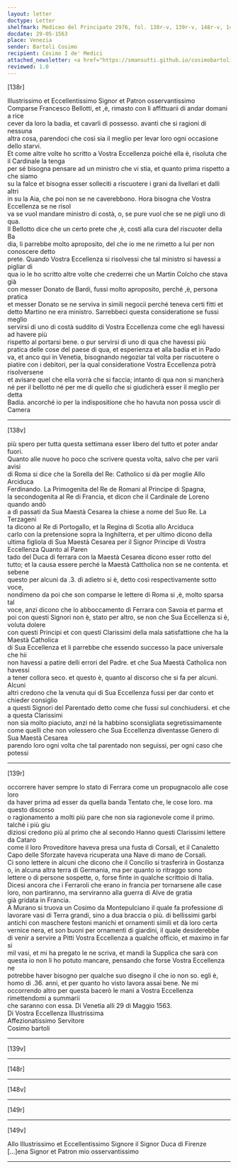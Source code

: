```yaml
---
layout: letter
doctype: Letter
shelfmark: Mediceo del Principato 2976, fol. 138r-v, 139r-v, 148r-v, 149r-v
docdate: 29-05-1563
place: Venezia
sender: Bartoli Cosimo
recipient: Cosimo I de' Medici
attached_newsletter: <a href="https://smansutti.github.io/cosimobartoli/texts/3079_041/">3079_041</a>
reviewed: 1.0
---
```


[138r]  
  
  
Illustrissimo et Eccellentissimo Signor et Patron osservantissimo  
Comparse Francesco Bellotti, et ,è, rimasto con li affittuarii di andar domani a rice  
cever da loro la badia, et cavarli di possesso. avanti che si ragioni di nessuna  
altra cosa, parendoci che così sia il meglio per levar loro ogni occasione dello starvi.  
Et come altre volte ho scritto a Vostra Eccellenza poiché ella è, risoluta che il Cardinale la tenga  
per sé bisogna pensare ad un ministro che vi stia, et quanto prima rispetto a che siamo  
su la falce et bisogna esser solleciti a riscuotere i grani da livellari et dalli altri  
in su la Aia, che poi non se ne caverebbono. Hora bisogna che Vostra Eccellenza se ne risol  
va se vuol mandare ministro di costà, o, se pure vuol che se ne pigli uno di qua.  
Il Bellotto dice che un certo prete che ,è, costì alla cura del riscuoter della Ba  
dia, li parrebbe molto aproposito, del che io me ne rimetto a lui per non conoscere detto  
prete. Quando Vostra Eccellenza si risolvessi che tal ministro si havessi a pigliar di  
qua io le ho scritto altre volte che crederrei che un Martin Colcho che stava già  
con messer Donato de Bardi, fussi molto aproposito, perché ,è, persona pratica  
et messer Donato se ne serviva in simili negocii perché teneva certi fitti et  
detto Martino ne era ministro. Sarrebbeci questa consideratione se fussi meglio  
servirsi di uno di costà suddito di Vostra Eccellenza come che egli havessi ad havere più  
rispetto al portarsi bene. o pur servirsi di uno di qua che havessi più  
pratica delle cose del paese di qua, et esperienza et alla badia et in Pado  
va, et anco qui in Venetia, bisognando negoziar tal volta per riscuotere o  
piatire con i debitori, per la qual consideratione Vostra Eccellenza potrà risolversene  
et avisare quel che ella vorrà che si faccia; intanto di qua non si mancherà  
né per il bellotto né per me di quello che si giudicherà esser il meglio per detta  
Badia. ancorché io per la indispositione che ho havuta non possa uscir di Camera  
  
---  

[138v]  
  
  
più spero per tutta questa settimana esser libero del tutto et poter andar fuori.  
Quanto alle nuove ho poco che scrivere questa volta, salvo che per varii avisi  
di Roma si dice che la Sorella del Re: Catholico si dà per moglie Allo Arciduca  
Ferdinando. La Primogenita del Re de Romani al Principe di Spagna,  
la secondogenita al Re di Francia, et dicon che il Cardinale de Loreno quando andò  
a dì passati da Sua Maestà Cesarea la chiese a nome del Suo Re. La Terzageni  
ta dicono al Re di Portogallo, et la Regina di Scotia allo Arciduca  
carlo con la pretensione sopra la Inghilterra, et per ultimo dicono della  
ultima figliola di Sua Maestà Cesarea per il Signor Principe di Vostra Eccellenza	Quanto al Paren  
tado del Duca di ferrara con la Maestà Cesarea dicono esser rotto del  
tutto; et la causa essere perché la Maestà Cattholica non se ne contenta. et sebene  
questo per alcuni da .3. dì adietro si è, detto così respectivamente sotto voce,  
nondimeno da poi che son comparse le lettere di Roma si ,è, molto sparsa tal  
voce, anzi dicono che lo abboccamento di Ferrara con Savoia et parma et  
poi con questi Signori non è, stato per altro, se non che Sua Eccellenza si è, voluta dolere  
con questi Principi et con questi Clarissimi della mala satisfattione che ha la Maestà Catholica  
di Sua Eccellenza et li parrebbe che essendo successo la pace universale che hii  
non havessi a patire delli errori del Padre. et che Sua Maestà Catholica non havessi  
a tener collora seco. et questo è, quanto al discorso che si fa per alcuni.	Alcuni   
altri credono che la venuta qui di Sua Eccellenza fussi per dar conto et chieder consiglio  
a questi Signori del Parentado detto come che fussi sul conchiudersi. et che a questa Clarissimi  
non sia molto piaciuto, anzi né la habbino sconsigliata segretissimamente  
come quelli che non volessero che Sua Eccellenza diventasse Genero di Sua Maestà Cesarea  
parendo loro ogni volta che tal parentado non seguissi, per  ogni caso che potessi  
  
---  

[139r]  
  
  
occorrere haver sempre lo stato di Ferrara come un propugnacolo alle cose loro  
da haver prima ad esser da quella banda Tentato che, le cose loro. ma questo discorso  
o ragionamento a molti più pare che non sia ragionevole come il primo. talché i più giu  
diziosi credono più al primo che al secondo Hanno questi Clarissimi lettere da Cataro  
come il loro Proveditore haveva presa una fusta di Corsali, et il Canaletto  
Capo delle Sforzate haveva ricuperata una Nave di mano de Corsali.  
Ci sono lettere in alcuni che dicono che il Concilio si trasferirà in Gostanza  
o, in alcuna altra terra di Germania, ma per quanto io ritraggo sono  
lettere o di persone sospette, o, forse finte in qualche scrittoio di Italia.  
Dicesi ancora che i Ferraroli che erano in francia per tornarsene alle case  
loro, non partiranno, ma serviranno alla guerra di Alve de gratia  
già gridata in Francia.  
A Murano si truova un Cosimo da Montepulciano il quale fa professione di  
lavorare vasi di Terra grandi, sino a dua braccia o più. di bellissimi garbi  
antichi con maschere festoni manichi et ornamenti simili et dà loro certa  
vernice nera, et son buoni per ornamenti di giardini, il quale desiderebbe  
di venir a servire a Pitti Vostra Eccellenza a qualche officio, et maximo in far si  
mil vasi, et mi ha pregato le ne scriva, et mandi la Supplica che sarà con  
questa io non li ho potuto mancare, pensando che forse Vostra Eccellenza ne  
potrebbe haver bisogno per qualche suo disegno il che io non so. egli è,  
homo di .36. anni, et per quanto ho visto lavora assai bene. Ne mi  
occorrendo altro per questa bacerò le mani a Vostra Eccellenza rimettendomi a summarii  
che saranno con essa. Di Venetia alli 29 di Maggio 1563.  
Di Vostra Eccellenza Illustrissima  
Affezionatissimo Servitore  
Cosimo bartoli  
  
---  

[139v]  
  
  
  
---  

[148r]  
  
  
  
---  

[148v]  
  
  
  
---  

[149r]  
  
  
  
---  

[149v]  
  
  
Allo Illustrissimo et Eccellentissimo Signore il Signor Duca di Firenze  
[...]ena Signor et Patron mio osservantissimo  
  
---  


